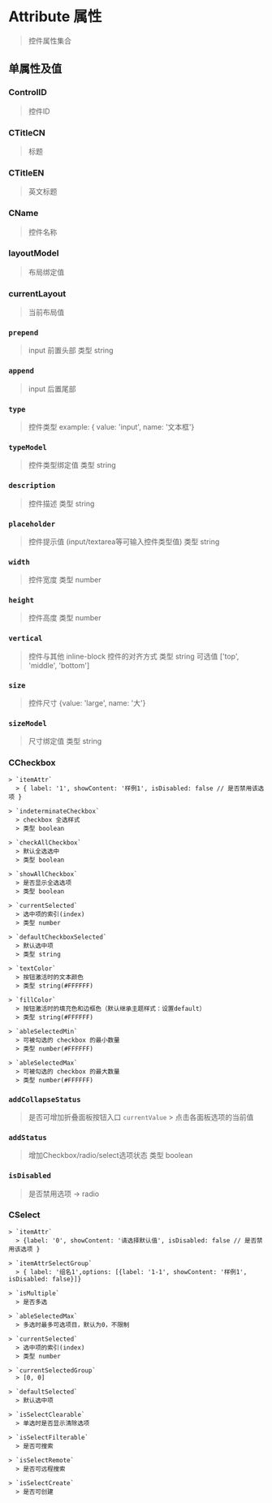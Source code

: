 # Attribute 属性

> 控件属性集合

## 单属性及值

### ControlID
> 控件ID

### CTitleCN
> 标题

### CTitleEN
> 英文标题

### CName
> 控件名称

### layoutModel
> 布局绑定值

### currentLayout
> 当前布局值



### `prepend`
> input 前置头部
> 类型 string

### `append`
> input 后置尾部

### `type`
> 控件类型
> example: { value: 'input', name: '文本框'}

### `typeModel`
> 控件类型绑定值
> 类型 string

### `description`
> 控件描述
> 类型 string

### `placeholder`
> 控件提示值 (input/textarea等可输入控件类型值)
> 类型 string

### `width`
> 控件宽度
> 类型 number

### `height`
> 控件高度
> 类型 number

### `vertical`
> 控件与其他 inline-block 控件的对齐方式
> 类型 string
> 可选值 ['top', 'middle', 'bottom']

### `size`
> 控件尺寸
> {value: 'large', name: '大'}

### `sizeModel`
> 尺寸绑定值
> 类型 string

### CCheckbox

```
> `itemAttr`
  > { label: '1', showContent: '样例1', isDisabled: false // 是否禁用该选项 }

> `indeterminateCheckbox`
  > checkbox 全选样式
  > 类型 boolean

> `checkAllCheckbox`
  > 默认全选选中
  > 类型 boolean

> `showAllCheckbox`
  > 是否显示全选选项
  > 类型 boolean

> `currentSelected`
  > 选中项的索引(index)
  > 类型 number

> `defaultCheckboxSelected`
  > 默认选中项
  > 类型 string

> `textColor`
  > 按钮激活时的文本颜色
  > 类型 string(#FFFFFF)

> `fillColor`
  > 按钮激活时的填充色和边框色（默认继承主题样式：设置default）
  > 类型 string(#FFFFFF)

> `ableSelectedMin`
  > 可被勾选的 checkbox 的最小数量
  > 类型 number(#FFFFFF)

> `ableSelectedMax`
  > 可被勾选的 checkbox 的最大数量
  > 类型 number(#FFFFFF)

```

### `addCollapseStatus`
> 是否可增加折叠面板按钮入口
  > `currentValue`
    > 点击各面板选项的当前值
  >

### `addStatus`
  > 增加Checkbox/radio/select选项状态
  > 类型 boolean

### `isDisabled`
  > 是否禁用选项 -> radio

### CSelect

```
> `itemAttr`
  > {label: '0', showContent: '请选择默认值', isDisabled: false // 是否禁用该选项 }

> `itemAttrSelectGroup`
  > { label: '组名1',options: [{label: '1-1', showContent: '样例1', isDisabled: false}]}

> `isMultiple`
  > 是否多选

> `ableSelectedMax`
  > 多选时最多可选项目，默认为0，不限制

> `currentSelected`
  > 选中项的索引(index)
  > 类型 number

> `currentSelectedGroup`
  > [0, 0]

> `defaultSelected`
  > 默认选中项

> `isSelectClearable`
  > 单选时是否显示清除选项

> `isSelectFilterable`
  > 是否可搜索

> `isSelectRemote`
  > 是否可远程搜索

> `isSelectCreate`
  > 是否可创建
```
